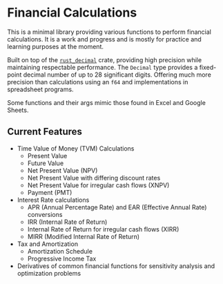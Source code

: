 # Financial Calculations

This is a minimal library providing various functions to perform financial calculations. It is a work and progress and is mostly for practice and learning purposes at the moment.

Built on top of the [`rust_decimal`](https://github.com/paupino/rust-decimal) crate, providing high precision while maintaining respectable performance. The `Decimal` type provides a fixed-point decimal number of up to 28 significant digits. Offering much more precision than calculations using an `f64` and implementations in spreadsheet programs.

Some functions and their args mimic those found in Excel and Google Sheets.

## Current Features

* Time Value of Money (TVM) Calculations
  * Present Value
  * Future Value
  * Net Present Value (NPV)
  * Net Present Value with differing discount rates
  * Net Present Value for irregular cash flows (XNPV)
  * Payment (PMT)
* Interest Rate calculations
  * APR (Annual Percentage Rate) and EAR (Effective Annual Rate) conversions
  * IRR (Internal Rate of Return)
  * Internal Rate of Return for irregular cash flows (XIRR)
  * MIRR (Modified Internal Rate of Return)
* Tax and Amortization
  * Amortization Schedule
  * Progressive Income Tax
* Derivatives of common financial functions for sensitivity analysis and optimization problems
